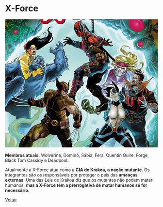 # X-Force

![X-Force](/Images/todas-equipes-marvel-250422-2.jpg "X-Force")


**Membros atuais:**  Wolverine, Dominó, Sábia, Fera, Quentin Quire, Forge, Black Tom Cassidy e Deadpool.

Atualmente a X-Force atua como a  **CIA de Krakoa, a nação mutante**. Os integrantes são os responsáveis por proteger o país das  **ameaças externas**. Uma das Leis de Krakoa diz que os mutantes não podem matar humanos,  **mas a X-Force tem a prerrogativa de matar humanos se for necessário**.

[Voltar](https://github.com/leonardovenan/git-readme/blob/master/Pages/xforce.md)

